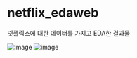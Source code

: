 # netflix_edaweb

넷플릭스에 대한 데이터를 가지고 EDA한 결과물

![image](https://user-images.githubusercontent.com/42461455/113650741-b1c5f480-96cb-11eb-9c45-4bf0e311f89c.png)
![image](https://user-images.githubusercontent.com/42461455/113650688-9824ad00-96cb-11eb-8001-ec4ceb1ff69a.png)
